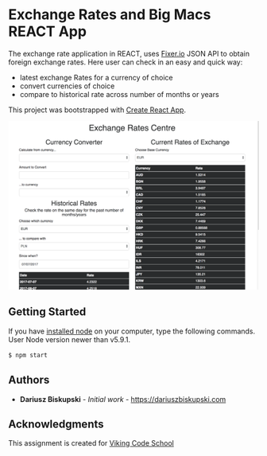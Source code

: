 # Exchange Rates and Big Macs REACT App

The exchange rate application in REACT, uses [Fixer.io](http://fixer.io/) JSON API to obtain foreign exchange rates. Here user can check in an easy and quick way:
- latest exchange Rates for a currency of choice
- convert currencies of choice
- compare to historical rate across number of months or years


This project was bootstrapped with [Create React App](https://github.com/facebookincubator/create-react-app).


<p align="center">
  <img src="/public/preview.png" width="650"/>
</p>

## Getting Started

If you have [installed node](https://nodejs.org/en/download/) on your computer, type the following commands. User Node version newer than v5.9.1.

```bash
$ npm start
```


## Authors

* **Dariusz Biskupski** - *Initial work* - https://dariuszbiskupski.com


## Acknowledgments

This assignment is created for [Viking Code School](https://www.vikingcodeschool.com/)
